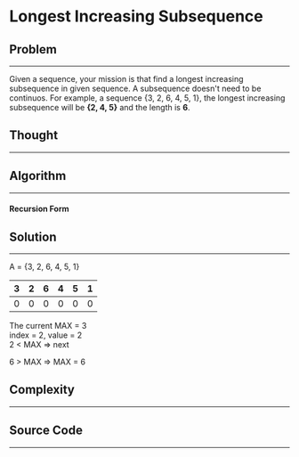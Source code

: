 # Longest Increasing Subsequence

## Problem
---

Given a sequence, your mission is that find a longest increasing subsequence in given sequence. A subsequence doesn't need to be continuos. For example, a sequence {3, 2, 6, 4, 5, 1}, the longest increasing subsequence will be __{2, 4, 5}__ and the length is __6__.

## Thought
---

## Algorithm
---
#### Recursion Form


## Solution
---

A = {3, 2, 6, 4, 5, 1}

| 3 | 2 | 6 | 4 | 5 | 1 |
|:-:|:-:|:-:|:-:|:-:|:-:|
| 0 | 0 | 0 | 0 | 0 | 0 |

The current MAX = 3
<br>
index = 2, value = 2
<br>
2 < MAX => next

6 > MAX => MAX = 6


## Complexity
---

## Source Code
---
